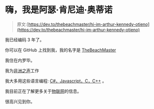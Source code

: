 # 嗨，我是阿瑟·肯尼迪·奥蒂诺

> 原文:[https://dev.to/thebeachmaster/hi-im-arthur-kennedy-otieno](https://dev.to/thebeachmaster/hi-im-arthur-kennedy-otieno)

我已经编码 3 年了。

你可以在 GitHub 上找到我，我的名字是 [TheBeachMaster](https://github.com/TheBeachMaster)

我住在内罗毕。

我为[非洲之声](https://www.africastalking.com/)工作

我大多用这些语言编程: [C#，Javascript，C，C++](https://www.otienoken.me) 。

我目前正在了解更多关于[物联网](https://www.otienoken.me/blogs)的信息。

很高兴见到你。